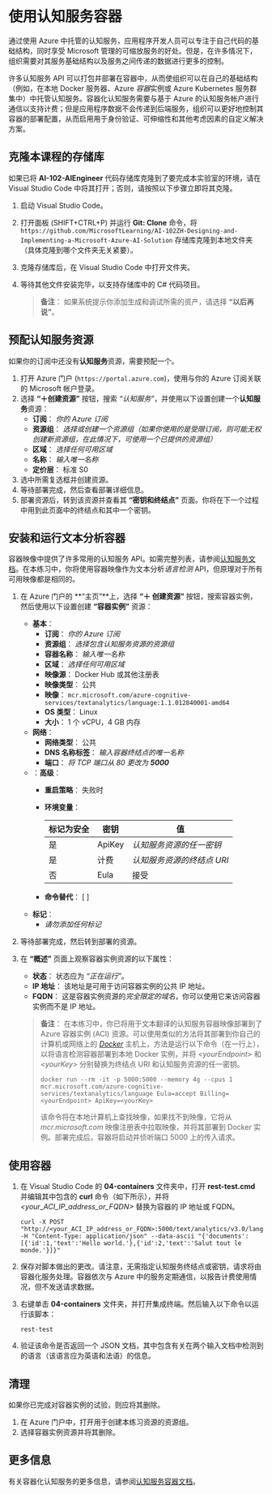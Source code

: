 ﻿---
lab:
    title: '使用认知服务容器'
    module: '模块 2 - 使用认知服务开发 AI 应用'
---

# 使用认知服务容器

通过使用 Azure 中托管的认知服务，应用程序开发人员可以专注于自己代码的基础结构，同时享受 Microsoft 管理的可缩放服务的好处。但是，在许多情况下，组织需要对其服务基础结构以及服务之间传递的数据进行更多的控制。

许多认知服务 API 可以打包并部署在容器中，从而使组织可以在自己的基础结构（例如，在本地 Docker 服务器、Azure *容器*实例或 Azure Kubernetes 服务群集中）中托管认知服务。容器化认知服务需要与基于 Azure 的认知服务帐户进行通信以支持计费；但是应用程序数据不会传递到后端服务，组织可以更好地控制其容器的部署配置，从而启用用于身份验证、可伸缩性和其他考虑因素的自定义解决方案。

## 克隆本课程的存储库

如果已将 **AI-102-AIEngineer** 代码存储库克隆到了要完成本实验室的环境，请在 Visual Studio Code 中将其打开；否则，请按照以下步骤立即将其克隆。

1. 启动 Visual Studio Code。
2. 打开面板 (SHIFT+CTRL+P) 并运行 **Git: Clone** 命令，将 `https://github.com/MicrosoftLearning/AI-102ZH-Designing-and-Implementing-a-Microsoft-Azure-AI-Solution` 存储库克隆到本地文件夹（具体克隆到哪个文件夹无关紧要）。
3. 克隆存储库后，在 Visual Studio Code 中打开文件夹。
4. 等待其他文件安装完毕，以支持存储库中的 C# 代码项目。

    > **备注**： 如果系统提示你添加生成和调试所需的资产，请选择 **“以后再说”**。

## 预配认知服务资源

如果你的订阅中还没有**认知服务**资源，需要预配一个。

1. 打开 Azure 门户 (`https://portal.azure.com`)，使用与你的 Azure 订阅关联的 Microsoft 帐户登录。
2. 选择 **“&#65291;创建资源”** 按钮，搜索 *“认知服务”*，并使用以下设置创建一个**认知服务**资源：
    - **订阅**： *你的 Azure 订阅*
    - **资源组**： *选择或创建一个资源组（如果你使用的是受限订阅，则可能无权创建新资源组，在此情况下，可使用一个已提供的资源组）*
    - **区域**： *选择任何可用区域*
    - **名称**： *输入唯一名称*
    - **定价层**： 标准 S0
3. 选中所需复选框并创建资源。
4. 等待部署完成，然后查看部署详细信息。
5. 部署资源后，转到该资源并查看其 **“密钥和终结点”** 页面。你将在下一个过程中用到此页面中的终结点和其中一个密钥。

## 安装和运行文本分析容器

容器映像中提供了许多常用的认知服务 API。如需完整列表，请参阅[认知服务文档](https://docs.microsoft.com/azure/cognitive-services/cognitive-services-container-support#container-availability-in-azure-cognitive-services)。在本练习中，你将使用容器映像作为文本分析*语言检测* API，但原理对于所有可用映像都是相同的。

1. 在 Azure 门户的 **“主页”**上，选择 **“&#65291; 创建资源”** 按钮，搜索容器实例，然后使用以下设置创建 **“容器实例”** 资源：

    - **基本**：
        - **订阅**： *你的 Azure 订阅*
        - **资源组**： *选择包含认知服务资源的资源组*
        - **容器名称**： *输入唯一名称*
        - **区域**： *选择任何可用区域*
        - **映像源**： Docker Hub 或其他注册表
        - **映像类型**： 公共
        - **映像**： `mcr.microsoft.com/azure-cognitive-services/textanalytics/language:1.1.012840001-amd64`
        - **OS 类型**： Linux
        - **大小**： 1 个 vCPU，4 GB 内存
    - **网络**：
        - **网络类型**： 公共
        - **DNS 名称标签**： *输入容器终结点的唯一名称*
        - **端口**： *将 TCP 端口从 80 更改为 **5000***
    - ：**高级**：
        - **重启策略**： 失败时
        - **环境变量**：

            | 标记为安全 | 密钥 | 值 |
            | -------------- | --- | ----- |
            | 是 | ApiKey | *认知服务资源的任一密钥* |
            | 是 | 计费 | *认知服务资源的终结点 URI* |
            | 否 | Eula | 接受 |

        - **命令替代**： [ ]
    - **标记**：
        - *请勿添加任何标记*

2. 等待部署完成，然后转到部署的资源。
3. 在 **“概述”** 页面上观察容器实例资源的以下属性：
    - **状态**： 状态应为 *“正在运行”*。
    - **IP 地址**： 该地址是可用于访问容器实例的公共 IP 地址。
    - **FQDN**： 这是容器实例资源的*完全限定的域名*，你可以使用它来访问容器实例而不是 IP 地址。

    > **备注**： 在本练习中，你已将用于文本翻译的认知服务容器映像部署到了 Azure 容器实例 (ACI) 资源。可以使用类似的方法将其部署到你自己的计算机或网络上的 *[Docker](https://www.docker.com/products/docker-desktop)* 主机上，方法是运行以下命令（在一行上），以将语言检测容器部署到本地 Docker 实例，并将 *&lt;yourEndpoint&gt;* 和 *&lt;yourKey&gt;* 分别替换为终结点 URI 和认知服务资源的任一密钥。
    >
    > ```
    > docker run --rm -it -p 5000:5000 --memory 4g --cpus 1 mcr.microsoft.com/azure-cognitive-services/textanalytics/language Eula=accept Billing=<yourEndpoint> ApiKey=<yourKey>
    > ```
    >
    > 该命令将在本地计算机上查找映像，如果找不到映像，它将从 *mcr.microsoft.com* 映像注册表中拉取映像，并将其部署到 Docker 实例。部署完成后，容器将启动并侦听端口 5000 上的传入请求。

## 使用容器

1. 在 Visual Studio Code 的 **04-containers** 文件夹中，打开 **rest-test.cmd** 并编辑其中包含的 **curl** 命令（如下所示），并将 *&lt;your_ACI_IP_address_or_FQDN&gt;* 替换为容器的 IP 地址或 FQDN。

    ```
    curl -X POST "http://<your_ACI_IP_address_or_FQDN>:5000/text/analytics/v3.0/languages?" -H "Content-Type: application/json" --data-ascii "{'documents':[{'id':1,'text':'Hello world.'},{'id':2,'text':'Salut tout le monde.'}]}"
    ```

2. 保存对脚本做出的更改。请注意，无需指定认知服务终结点或密钥，请求将由容器化服务处理。容器依次与 Azure 中的服务定期通信，以报告计费使用情况，但不发送请求数据。
3. 右键单击 **04-containers** 文件夹，并打开集成终端。然后输入以下命令以运行该脚本：

    ```
    rest-test
    ```

4. 验证该命令是否返回一个 JSON 文档，其中包含有关在两个输入文档中检测到的语言（该语言应为英语和法语）的信息。

## 清理

如果你已完成对容器实例的试验，则应将其删除。

1. 在 Azure 门户中，打开用于创建本练习资源的资源组。
2. 选择容器实例资源并将其删除。

## 更多信息

有关容器化认知服务的更多信息，请参阅[认知服务容器文档](https://docs.microsoft.com/azure/cognitive-services/containers/)。
